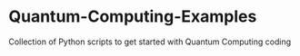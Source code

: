 # Quantum-Computing-Examples
Collection of Python scripts to get started with Quantum Computing coding
